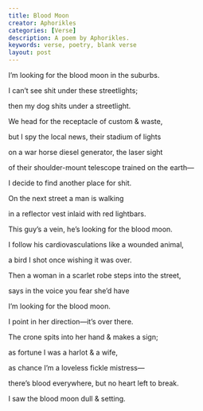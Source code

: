 ```yaml
---
title: Blood Moon
creator: Aphorikles
categories: [Verse]
description: A poem by Aphorikles.
keywords: verse, poetry, blank verse
layout: post
---
```


<p class="hanging">I’m looking for the blood moon in the suburbs.</p>
<p class="hanging">I can’t see shit under these streetlights;</p>
<p class="hanging">then my dog shits under a streetlight.</p>
<p class="hanging">We head for the receptacle of custom & waste,</p>
<p class="hanging">but I spy the local news, their stadium of lights</p>
<p class="hanging">on a war horse diesel generator, the laser sight</p>
<p class="hanging">of their shoulder-mount telescope trained on the earth—</p>
<p class="hanging">I decide to find another place for shit.</p>
<p class="hanging">On the next street a man is walking</p>
<p class="hanging">in a reflector vest inlaid with red lightbars.</p>
<p class="hanging">This guy’s a vein, he’s looking for the blood moon.</p>
<p class="hanging">I follow his cardiovasculations like a wounded animal,</p>
<p class="hanging">a bird I shot once wishing it was over.</p>
<p class="hanging">Then a woman in a scarlet robe steps into the street,</p>
<p class="hanging">says in the voice you fear she’d have</p>
<p class="hanging">I’m looking for the blood moon.</p>
<p class="hanging">I point in her direction—it’s over there.</p>
<p class="hanging">The crone spits into her hand & makes a sign;</p>
<p class="hanging">as fortune I was a harlot & a wife,</p>
<p class="hanging">as chance I’m a loveless fickle mistress—</p>
<p class="hanging">there’s blood everywhere, but no heart left to break.</p>
<p class="hanging">I saw the blood moon dull & setting.</p>
